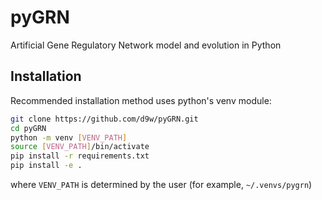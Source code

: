 # pyGRN
Artificial Gene Regulatory Network model and evolution in Python

## Installation

Recommended installation method uses python's venv module:

```bash
git clone https://github.com/d9w/pyGRN.git
cd pyGRN
python -m venv [VENV_PATH]
source [VENV_PATH]/bin/activate
pip install -r requirements.txt
pip install -e .
```

where `VENV_PATH` is determined by the user (for example, `~/.venvs/pygrn`)
